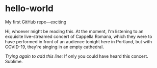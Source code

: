 # hello-world
My first GitHub repo—exciting

Hi, whoever might be reading this. At the moment, I'm listening to an exquisite live-streamed concert of Cappella Romana, which they were to have performed in front of an audience tonight here in Portland, but with COVID-19, they're singing in an empty cathedral. 

*Trying again to add this line:* If only you could have heard this concert. Sublime.
